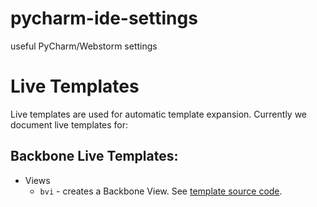 pycharm-ide-settings
====================

useful PyCharm/Webstorm settings

# Live Templates
Live templates are used for automatic template expansion. Currently we document live templates for:

## Backbone Live Templates:

* Views
    * ```bvi``` - creates a Backbone View. See [template source code]().
